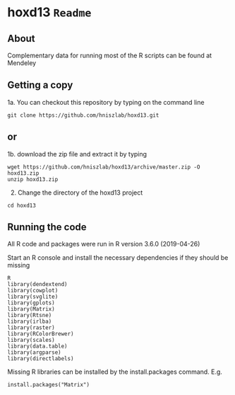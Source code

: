# hoxd13 `Readme`

## About 
Complementary data for running most of the R scripts can be found at Mendeley

## Getting a copy 

1a. You can checkout this repository by typing on the command line

```
git clone https://github.com/hniszlab/hoxd13.git
```

## or

1b. download the zip file and extract it by typing
``` 
wget https://github.com/hniszlab/hoxd13/archive/master.zip -O hoxd13.zip
unzip hoxd13.zip
```

2. Change the directory of the hoxd13 project
```
cd hoxd13
```


## Running the code
All R code and packages were run in R version 3.6.0 (2019-04-26)

Start an R console and install the necessary dependencies if they should be missing
```
R
library(dendextend)
library(cowplot)
library(svglite)
library(gplots)
library(Matrix)
library(Rtsne)
library(irlba)
library(raster)
library(RColorBrewer)
library(scales)
library(data.table)
library(argparse)
library(directlabels)
```
Missing R libraries can be installed by the install.packages command.
E.g.
```
install.packages("Matrix")
```
